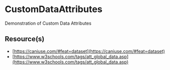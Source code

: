 # CustomDataAttributes
Demonstration of Custom Data Attributes

## Resource(s)

- [https://caniuse.com/#feat=dataset](https://caniuse.com/#feat=dataset)
- [https://www.w3schools.com/tags/att_global_data.asp](https://www.w3schools.com/tags/att_global_data.asp)

